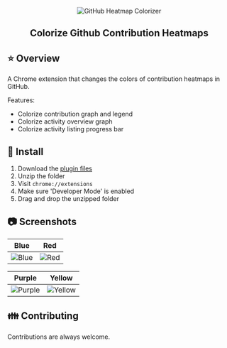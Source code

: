 <p align="center">
  <img alt="GitHub Heatmap Colorizer" src="https://github.com/pkellz/github-heatmap-colorizer/blob/master/icons/logo.png?raw=true">
</p>

<h2 align="center">
   Colorize Github Contribution Heatmaps
</h2>

:star: Overview
--------

A Chrome extension that changes the colors of contribution heatmaps in GitHub.

Features:

  * Colorize contribution graph and legend
  * Colorize activity overview graph
  * Colorize activity listing progress bar

:wrench: Install
-------
  1. Download the [plugin files](https://github.com/pkellz/github-heatmap-colorizer/blob/master/plugin.zip?raw=true)
  2. Unzip the folder
  3. Visit `chrome://extensions`
  4. Make sure 'Developer Mode' is enabled
  5. Drag and drop the unzipped folder

:camera: Screenshots
-----------
Blue                           |  Red
:----------------------------------:|:--------------------------------------:		
![Blue](https://github.com/pkellz/github-heatmap-colorizer/blob/master/docs/blue_demo.png?raw=true)|![Red](https://github.com/pkellz/github-heatmap-colorizer/blob/master/docs/red_demo.png?raw=true)

Purple                                |  Yellow
:----------------------------------:|:--------------------------------------:		
![Purple](https://github.com/pkellz/github-heatmap-colorizer/blob/master/docs/purple_demo.png?raw=true)|![Yellow](https://github.com/pkellz/github-heatmap-colorizer/blob/master/docs/yellow_demo.png?raw=true)

:family: Contributing
------------

Contributions are always welcome.
